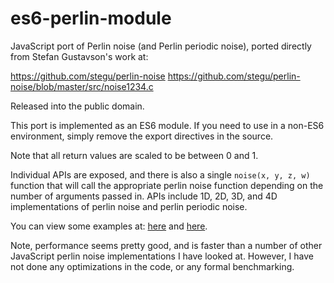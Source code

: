 # es6-perlin-module

JavaScript port of Perlin noise (and Perlin periodic noise), ported directly from Stefan Gustavson's work at:

https://github.com/stegu/perlin-noise
https://github.com/stegu/perlin-noise/blob/master/src/noise1234.c

Released into the public domain.

This port is implemented as an ES6 module. If you need to use in a non-ES6 environment, simply remove the export directives in the source.

Note that all return values are scaled to be between 0 and 1.

Individual APIs are exposed, and there is also a single `noise(x, y, z, w)` function that will call the appropriate perlin noise function depending on the number of arguments passed in. APIs include 1D, 2D, 3D, and 4D implementations of perlin noise and perlin periodic noise.

You can view some examples at: [here](https://github.com/mikechambers/CreativeCoding/tree/master/meshjs/perlin) and [here](https://github.com/mikechambers/CreativeCoding/tree/master/meshjs/flowfield).

Note, performance seems pretty good, and is faster than a number of other JavaScript perlin noise implementations I have looked at. However, I have not done any optimizations in the code, or any formal benchmarking.
